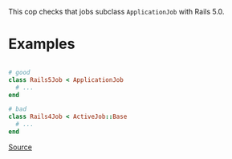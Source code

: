 
This cop checks that jobs subclass `ApplicationJob` with Rails 5.0.

# Examples

```ruby

# good
class Rails5Job < ApplicationJob
  # ...
end

# bad
class Rails4Job < ActiveJob::Base
  # ...
end
```

[Source](http://www.rubydoc.info/gems/rubocop/RuboCop/Cop/Rails/ApplicationJob)